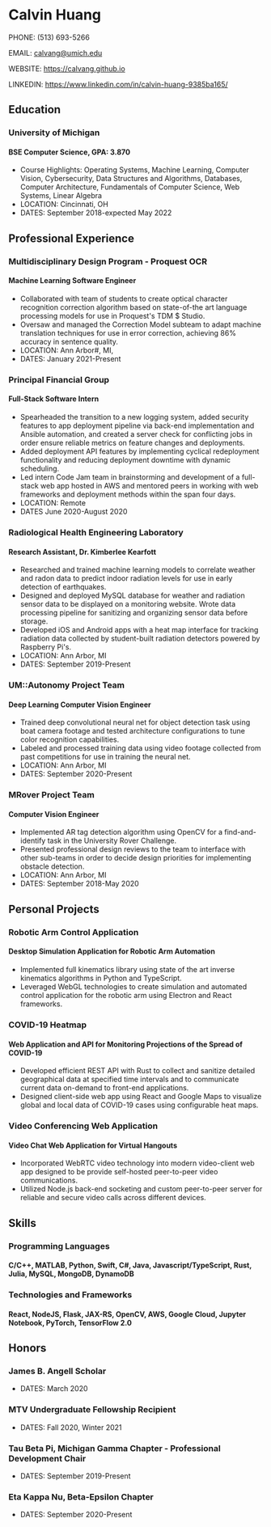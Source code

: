 # Calvin Huang

PHONE: (513) 693-5266

EMAIL: calvang@umich.edu

WEBSITE: https://calvang.github.io

LINKEDIN: https://www.linkedin.com/in/calvin-huang-9385ba165/

## Education

### University of Michigan

#### BSE Computer Science, GPA: 3.870

- Course Highlights: Operating Systems, Machine Learning, Computer Vision, Cybersecurity, Data Structures and Algorithms, Databases, Computer Architecture,  Fundamentals of Computer Science, Web Systems, Linear Algebra
- LOCATION: Cincinnati, OH
- DATES: September 2018-expected May 2022

## Professional Experience

### Multidisciplinary Design Program - Proquest OCR

#### Machine Learning Software Engineer

- Collaborated with team of students to create optical character recognition correction algorithm based on state-of-the art language processing models for use in Proquest's TDM $ Studio.
- Oversaw and managed the Correction Model subteam to adapt machine translation techniques for use in error correction, achieving 86% accuracy in sentence quality.
- LOCATION: Ann Arbor#, MI,
- DATES: January 2021-Present

### Principal Financial Group

#### Full-Stack Software Intern

- Spearheaded the transition to a new logging system, added security features to app deployment pipeline via back-end implementation and Ansible automation, and created a server check for conflicting jobs in order ensure reliable metrics on feature changes and deployments.
- Added deployment API features by implementing cyclical redeployment functionality and reducing deployment downtime with dynamic scheduling.
- Led intern Code Jam team in brainstorming and development of a full-stack web app hosted in AWS and mentored peers in working with web frameworks and deployment methods within the span four days.
- LOCATION: Remote
- DATES June 2020-August 2020

### Radiological Health Engineering Laboratory

#### Research Assistant, Dr. Kimberlee Kearfott

- Researched and trained machine learning models to correlate weather and radon data to predict indoor radiation levels for use in early detection of earthquakes.
- Designed and deployed MySQL database for weather and radiation sensor data to be displayed on a monitoring website. Wrote data processing pipeline for sanitizing and organizing sensor data before storage. 
- Developed iOS and Android apps with a heat map interface for tracking radiation data collected by student-built radiation detectors powered by Raspberry Pi's.
- LOCATION: Ann Arbor, MI
- DATES: September 2019-Present

### UM::Autonomy Project Team

#### Deep Learning Computer Vision Engineer

- Trained deep convolutional neural net for object detection task using boat camera footage and tested architecture configurations to tune color recognition capabilities.
- Labeled and processed training data using video footage collected from past competitions for use in training the neural net.
- LOCATION: Ann Arbor, MI
- DATES: September 2020-Present

### MRover Project Team

#### Computer Vision Engineer

- Implemented AR tag detection algorithm using OpenCV for a find-and-identify task in the University Rover Challenge.
- Presented professional design reviews to the team to interface with other sub-teams in order to decide design priorities for implementing obstacle detection.
- LOCATION: Ann Arbor, MI
- DATES: September 2018-May 2020

## Personal Projects

### Robotic Arm Control Application

#### Desktop Simulation Application for Robotic Arm Automation

- Implemented full kinematics library using state of the art inverse kinematics algorithms in Python and TypeScript.
- Leveraged WebGL technologies to create simulation and automated control application for the robotic arm using Electron and React frameworks.

### COVID-19 Heatmap

#### Web Application and API for Monitoring Projections of the Spread of COVID-19

- Developed efficient REST API with Rust to collect and sanitize detailed geographical data at specified time intervals and to communicate current data on-demand to front-end applications.
- Designed client-side web app using React and Google Maps to visualize global and local data of COVID-19 cases using configurable heat maps.

### Video Conferencing Web Application

#### Video Chat Web Application for Virtual Hangouts

- Incorporated WebRTC video technology into modern video-client web app designed to be provide self-hosted peer-to-peer video communications.
- Utilized Node.js back-end socketing and custom peer-to-peer server for reliable and secure video calls across different devices.

## Skills

### Programming Languages

#### C/C++, MATLAB, Python, Swift, C\#, Java, Javascript/TypeScript, Rust, Julia, MySQL, MongoDB, DynamoDB

### Technologies and Frameworks

#### React, NodeJS, Flask, JAX-RS, OpenCV, AWS, Google Cloud, Jupyter Notebook, PyTorch, TensorFlow 2.0

## Honors

### James B. Angell Scholar

- DATES: March 2020

### MTV Undergraduate Fellowship Recipient

- DATES: Fall 2020, Winter 2021

### Tau Beta Pi, Michigan Gamma Chapter - Professional Development Chair

- DATES: September 2019-Present

### Eta Kappa Nu, Beta-Epsilon Chapter

- DATES: September 2020-Present